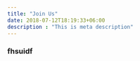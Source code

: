 ```yaml
---
title: "Join Us"
date: 2018-07-12T18:19:33+06:00
description : "This is meta description"
---
```

 ### fhsuidf




